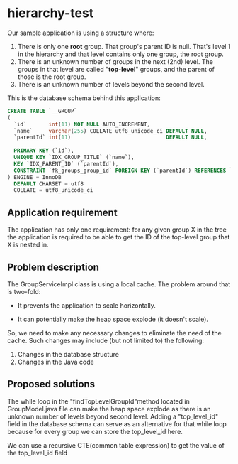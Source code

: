 # hierarchy-test

Our sample application is using a structure where:

1. There is only one **root** group. That group's parent ID is null. That's level 1 in the hierarchy and that level contains only one group, the root group.
2. There is an unknown number of groups in the next (2nd) level. The groups in that level are called "**top-level**" groups, and the parent of those is the root group.
3. There is an unknown number of levels beyond the second level.

This is the database schema behind this application:

```sql
CREATE TABLE `__GROUP`
(
  `id`       int(11) NOT NULL AUTO_INCREMENT,
  `name`     varchar(255) COLLATE utf8_unicode_ci DEFAULT NULL,
  `parentId` int(11)                              DEFAULT NULL,
  
  PRIMARY KEY (`id`),
  UNIQUE KEY `IDX_GROUP_TITLE` (`name`),
  KEY `IDX_PARENT_ID` (`parentId`),
  CONSTRAINT `fk_groups_group_id` FOREIGN KEY (`parentId`) REFERENCES `__GROUP` (`id`)
) ENGINE = InnoDB
  DEFAULT CHARSET = utf8
  COLLATE = utf8_unicode_ci
```

## Application requirement 

The application has only one requirement: for any given group X in the tree the application is required to be able to get the ID of the top-level group that X is nested in.

## Problem description

The GroupServiceImpl class is using a local cache. The problem around that is two-fold:

* It prevents the application to scale horizontally.

* It can potentially make the heap space explode (it doesn't scale).

So, we need to make any necessary changes to eliminate the need of the cache. Such changes may include (but not limited to) the following:

1. Changes in the database structure
2. Changes in the Java code

## Proposed solutions

The while loop in the "findTopLevelGroupId"method located in GroupModel.java file can make the heap space explode as there is an unknown number of levels beyond second level. Adding a "top_level_id" field in the database schema can serve as an alternative for that while loop because for every group we can store the top_level_id here.

We can use a recursive CTE(common table expression) to get the value of the  top_level_id field